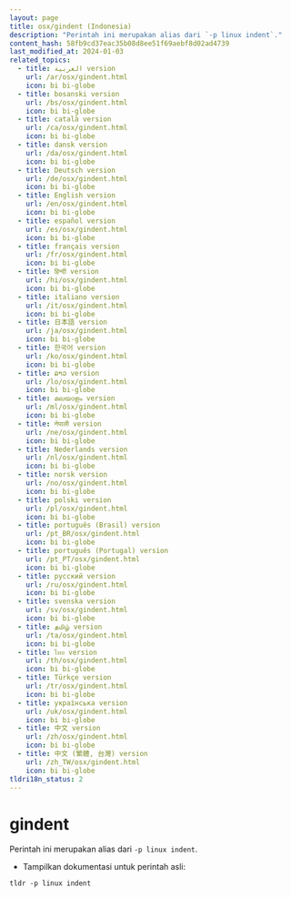 ```yaml
---
layout: page
title: osx/gindent (Indonesia)
description: "Perintah ini merupakan alias dari `-p linux indent`."
content_hash: 58fb9cd37eac35b08d8ee51f69aebf8d02ad4739
last_modified_at: 2024-01-03
related_topics:
  - title: العربية version
    url: /ar/osx/gindent.html
    icon: bi bi-globe
  - title: bosanski version
    url: /bs/osx/gindent.html
    icon: bi bi-globe
  - title: català version
    url: /ca/osx/gindent.html
    icon: bi bi-globe
  - title: dansk version
    url: /da/osx/gindent.html
    icon: bi bi-globe
  - title: Deutsch version
    url: /de/osx/gindent.html
    icon: bi bi-globe
  - title: English version
    url: /en/osx/gindent.html
    icon: bi bi-globe
  - title: español version
    url: /es/osx/gindent.html
    icon: bi bi-globe
  - title: français version
    url: /fr/osx/gindent.html
    icon: bi bi-globe
  - title: हिन्दी version
    url: /hi/osx/gindent.html
    icon: bi bi-globe
  - title: italiano version
    url: /it/osx/gindent.html
    icon: bi bi-globe
  - title: 日本語 version
    url: /ja/osx/gindent.html
    icon: bi bi-globe
  - title: 한국어 version
    url: /ko/osx/gindent.html
    icon: bi bi-globe
  - title: ລາວ version
    url: /lo/osx/gindent.html
    icon: bi bi-globe
  - title: മലയാളം version
    url: /ml/osx/gindent.html
    icon: bi bi-globe
  - title: नेपाली version
    url: /ne/osx/gindent.html
    icon: bi bi-globe
  - title: Nederlands version
    url: /nl/osx/gindent.html
    icon: bi bi-globe
  - title: norsk version
    url: /no/osx/gindent.html
    icon: bi bi-globe
  - title: polski version
    url: /pl/osx/gindent.html
    icon: bi bi-globe
  - title: português (Brasil) version
    url: /pt_BR/osx/gindent.html
    icon: bi bi-globe
  - title: português (Portugal) version
    url: /pt_PT/osx/gindent.html
    icon: bi bi-globe
  - title: русский version
    url: /ru/osx/gindent.html
    icon: bi bi-globe
  - title: svenska version
    url: /sv/osx/gindent.html
    icon: bi bi-globe
  - title: தமிழ் version
    url: /ta/osx/gindent.html
    icon: bi bi-globe
  - title: ไทย version
    url: /th/osx/gindent.html
    icon: bi bi-globe
  - title: Türkçe version
    url: /tr/osx/gindent.html
    icon: bi bi-globe
  - title: українська version
    url: /uk/osx/gindent.html
    icon: bi bi-globe
  - title: 中文 version
    url: /zh/osx/gindent.html
    icon: bi bi-globe
  - title: 中文 (繁體, 台灣) version
    url: /zh_TW/osx/gindent.html
    icon: bi bi-globe
tldri18n_status: 2
---
```

# gindent

Perintah ini merupakan alias dari `-p linux indent`.

- Tampilkan dokumentasi untuk perintah asli:

`tldr -p linux indent`
